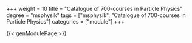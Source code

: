 +++
weight = 10
title = "Catalogue of 700-courses in Particle Physics"
degree = "msphysik"
tags = ["msphysik", "Catalogue of 700-courses in Particle Physics"]
categories = ["module"]
+++

{{< genModulePage >}}
